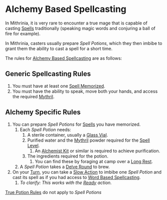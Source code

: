 # Alchemy Based Spellcasting

In Mithrinia, it is very rare to encounter a true mage that is capable of casting [Spells](../Spells.md) traditionally (speaking magic words and conjuring a ball of fire for example).

In Mithrinia, casters usually prepare *Spell Potions*, which they then imbibe to grant them the ability to cast a spell for a short time.

The rules for [Alchemy Based Spellcasting](Alchemy%20Based%20Spellcasting.md) are as follows:

## Generic Spellcasting Rules

1. You must have at least one [Spell Memorized](../Spell%20Memorization.md).
2. You must have the ability to speak, move both your hands, and access the required [Mythril](../../Mythril.md).

## Alchemy Specific Rules

1. You can prepare *Spell Potions* for [Spells](../Spells.md) you have memorized.
	1. Each *Spell Potion* needs:
		1. A sterile container, usually a [Glass Vial](../../../Items%20and%20Gear/Gear/10%20Coins/Glass%20Vial.md).
		2. Purified water and the [Mythril](../../Mythril.md) powder required for the [Spell Level](../../Spells/Spell%20Level.md).
			1. An [Alchemist Kit](../../../Items%20and%20Gear/Gear/50%20Coins/Alchemist%20Kit.md) or similar is required to achieve purification.
		3. The ingredients required for the potion.
			1. You can find these by foraging at camp over a [Long Rest](../../../Game%20Procedures/Exploration/Resting.md#Long%20Rest).
	2. A *Spell Potion* takes a [Delve Round](../../../Game%20Procedures/Core%20Procedures/Round.md#Delve%20Round) to brew.
2. On your [Turn](../../../Game%20Procedures/Core%20Procedures/Turn.md), you can take a [Slow Action](../../../Game%20Procedures/Core%20Procedures/Action.md#Slow%20Action) to imbibe one *Spell Potion* and cast its spell as if you had access to [Word Based Spellcasting](Word%20Based%20Spellcasting.md).
	1. *To clarify: This works with the [Ready](../../../Game%20Procedures/Combat/Reaction.md#Ready) action.*

[True Potion Rules](../../Crafting/Alchemy/True%20Potion%20Rules.md) do not apply to *Spell Potions*
